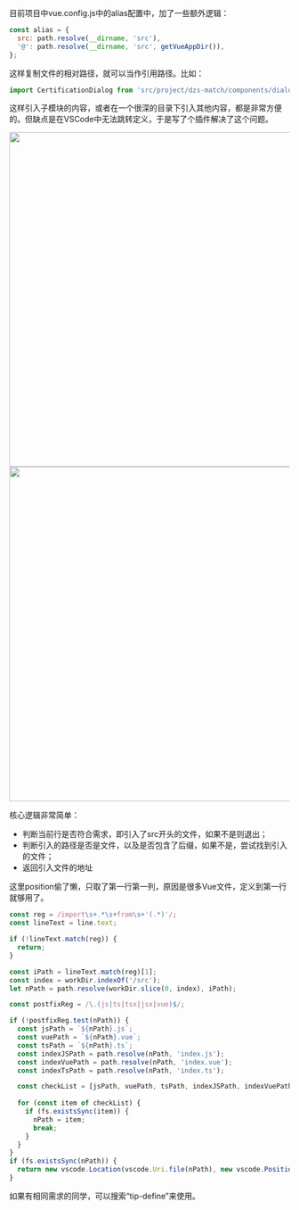 目前项目中vue.config.js中的alias配置中，加了一些额外逻辑：

```js
const alias = {
  src: path.resolve(__dirname, 'src'),
  '@': path.resolve(__dirname, 'src', getVueAppDir()), 
};
```

这样复制文件的相对路径，就可以当作引用路径。比如：

```js
import CertificationDialog from 'src/project/dzs-match/components/dialogs/certification-dialog';
```

这样引入子模块的内容，或者在一个很深的目录下引入其他内容，都是非常方便的。但缺点是在VSCode中无法跳转定义，于是写了个插件解决了这个问题。

<img src="https://cdn.uwayfly.com/article/2022/vscode-plugin-tip-define-2.png" width="600">


<img src="https://cdn.uwayfly.com/article/2022/vscode-plugin-tip-define.png" width="600">

核心逻辑非常简单：
- 判断当前行是否符合需求，即引入了src开头的文件，如果不是则退出；
- 判断引入的路径是否是文件，以及是否包含了后缀，如果不是，尝试找到引入的文件；
- 返回引入文件的地址


这里position偷了懒，只取了第一行第一列，原因是很多Vue文件，定义到第一行就够用了。

```js
const reg = /import\s+.*\s+from\s+'(.*)'/;
const lineText = line.text;

if (!lineText.match(reg)) {
  return;
}

const iPath = lineText.match(reg)[1];
const index = workDir.indexOf('/src');
let nPath = path.resolve(workDir.slice(0, index), iPath);

const postfixReg = /\.(js|ts|tsx|jsx|vue)$/;

if (!postfixReg.test(nPath)) {
  const jsPath = `${nPath}.js`; 
  const vuePath = `${nPath}.vue`; 
  const tsPath = `${nPath}.ts`; 
  const indexJSPath = path.resolve(nPath, 'index.js');
  const indexVuePath = path.resolve(nPath, 'index.vue');
  const indexTsPath = path.resolve(nPath, 'index.ts');

  const checkList = [jsPath, vuePath, tsPath, indexJSPath, indexVuePath, indexTsPath];
  
  for (const item of checkList) {
    if (fs.existsSync(item)) {
      nPath = item;
      break;
    }
  }
}
if (fs.existsSync(nPath)) {
  return new vscode.Location(vscode.Uri.file(nPath), new vscode.Position(0, 0));
} 
```

如果有相同需求的同学，可以搜索“tip-define”来使用。
